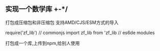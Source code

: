 ## 实现一个数学库 +-*/
打包成压缩包和非压缩包
支持AMD/CJS/ESM方式的导入

require('zf_lib') // commonjs
import zf_lib from 'zf_lib // es6de modules


打包成一个库,上传到npm,给别人使用
